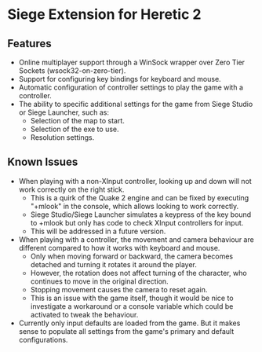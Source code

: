 # Siege Extension for Heretic 2

## Features
* Online multiplayer support through a WinSock wrapper over Zero Tier Sockets (wsock32-on-zero-tier).
* Support for configuring key bindings for keyboard and mouse.
* Automatic configuration of controller settings to play the game with a controller.
* The ability to specific additional settings for the game from Siege Studio or Siege Launcher, such as:
	* Selection of the map to start.
	* Selection of the exe to use.
	* Resolution settings.

## Known Issues
* When playing with a non-XInput controller, looking up and down will not work correctly on the right stick.
	* This is a quirk of the Quake 2 engine and can be fixed by executing "+mlook" in the console, which allows looking to work correctly.
	* Siege Studio/Siege Launcher simulates a keypress of the key bound to +mlook but only has code to check XInput controllers for input.
	* This will be addressed in a future version.
* When playing with a controller, the movement and camera behaviour are different compared to how it works with keyboard and mouse.
	* Only when moving forward or backward, the camera becomes detached and turning it rotates it around the player. 
	* However, the rotation does not affect turning of the character, who continues to move in the original direction.
	* Stopping movement causes the camera to reset again. 
	* This is an issue with the game itself, though it would be nice to investigate a workaround or a console variable which could be activated to tweak the behaviour.
* Currently only input defaults are loaded from the game. But it makes sense to populate all settings from the game's primary and default configurations.
